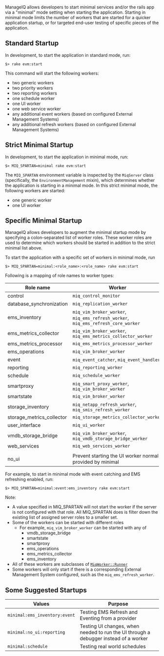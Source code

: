 ManageIQ allows developers to start minimal services and/or the rails app via a "minimal" mode setting when starting the application.  Starting in minimal mode limits the number of workers that are started for a quicker application startup, or for targeted end-user testing of specific pieces of the application.

## Standard Startup

In development, to start the application in standard mode, run:

    $> rake evm:start

This command will start the following workers:
* two generic workers
* two priority workers
* two reporting workers
* one schedule worker
* one UI worker
* one web service worker
* any additional event workers (based on configured External Management Systems)
* any additional refresh workers (based on configured External Management Systems)

## Strict Minimal Startup

In development, to start the application in minimal mode, run:

    $> MIQ_SPARTAN=minimal rake evm:start

The `MIQ_SPARTAN` environment variable is inspected by the `MiqServer` class (specifically, the `EnvironmentManagement` mixin), which determines whether the application is starting in a minimal mode.  In this strict minimal mode, the following workers are started:
* one generic worker
* one UI worker

## Specific Minimal Startup

ManageIQ allows developers to augment the minimal startup mode by specifying a colon-separated list of worker roles.  These worker roles are used to determine which workers should be started in addition to the strict minimal list above.

To start the application with a specific set of workers in minimal mode, run

    $> MIQ_SPARTAN=minimal:<role_name>:<role_name> rake evm:start

Following is a mapping of role names to worker types:

|Role name                |Worker                                                                    |
|-------------------------|--------------------------------------------------------------------------|
|control                  |`miq_control_monitor`                                                     |
|database_synchronization |`miq_replication_worker`                                                  |
|ems_inventory            |`miq_vim_broker_worker`, `miq_ems_refresh_worker`, `miq_ems_refresh_core_worker`|
|ems_metrics_collector    |`miq_vim_broker_worker`, `miq_ems_metrics_collector_worker`               |
|ems_metrics_processor    |`miq_ems_metrics_processor_worker`                                        |
|ems_operations           |`miq_vim_broker_worker`                                                   |
|event                    |`miq_event_catcher`, `miq_event_handler`                                  |
|reporting                |`miq_reporting_worker`                                                    |
|schedule                 |`miq_schedule_worker`                                                     |
|smartproxy               |`miq_smart_proxy_worker`, `miq_vim_broker_worker`                         |
|smartstate               |`miq_vim_broker_worker`                                                   |
|storage_inventory        |`miq_netapp_refresh_worker`, `miq_smis_refresh_worker`                    |
|storage_metrics_collector|`miq_storage_metrics_collector_worker`                                    |
|user_interface           |`miq_ui_worker`                                                           |
|vmdb_storage_bridge      |`miq_vim_broker_worker`, `miq_vmdb_storage_bridge_worker`                 |
|web_services             |`miq_web_services_worker`                                                 |
| | |
|no_ui                    |Prevent starting the UI worker normally provided by minimal               |

For example, to start in minimal mode with event catching and EMS refreshing enabled, run:

    $> MIQ_SPARTAN=minimal:event:ems_inventory rake evm:start

Note:
* A value specified in MIQ_SPARTAN will not start the worker if the server is not configured with that role.  All MIQ_SPARTAN does is filter down the existing list of assigned server roles to a smaller set.
* Some of the workers can be started with different roles
    * For example, `miq_vim_broker_worker` can be started with any of
        * vmdb_storage_bridge
        * smartstate
        * smartproxy
        * ems_operations
        * ems_metrics_collector
        * ems_inventory
* All of these workers are subclasses of [`MiqWorker::Runner`](https://github.com/ManageIQ/manageiq/blob/81bd2df11c9bb60a839b97a0d140958f9a4bc132/app/models/miq_worker/runner.rb)
* Some workers will only start if there is a corresponding External Management System configured, such as the `miq_ems_refresh_worker`.

## Some Suggested Startups

|Values|Purpose|
|-------|-------|
|`minimal:ems_inventory:event`|Testing EMS Refresh and Eventing from a provider|
|`minimal:no_ui:reporting`|Testing UI changes, when needed to run the UI through a debugger instead of a worker|
|`minimal:schedule`|Testing real world schedules|
